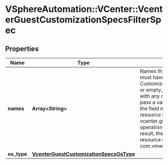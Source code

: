 # VSphereAutomation::VCenter::VcenterGuestCustomizationSpecsFilterSpec

## Properties
Name | Type | Description | Notes
------------ | ------------- | ------------- | -------------
**names** | **Array&lt;String&gt;** | Names that guest customization specifications must have to match the filter (see CustomizationSpecs.Summary.name). If unset or empty, guest customization specifications with any name match the filter. When clients pass a value of this structure as a parameter, the field must contain identifiers for the resource type: vcenter.guest.CustomizationSpec. When operations return a value of this structure as a result, the field will contain identifiers for the resource type: com.vmware.vcenter.guest.CustomizationSpec. | [optional] 
**os_type** | [**VcenterGuestCustomizationSpecsOsType**](VcenterGuestCustomizationSpecsOsType.md) |  | [optional] 



